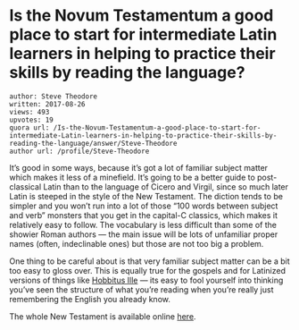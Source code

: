 # Is the Novum Testamentum a good place to start for intermediate Latin learners in helping to practice their skills by reading the language?

	author: Steve Theodore
	written: 2017-08-26
	views: 493
	upvotes: 19
	quora url: /Is-the-Novum-Testamentum-a-good-place-to-start-for-intermediate-Latin-learners-in-helping-to-practice-their-skills-by-reading-the-language/answer/Steve-Theodore
	author url: /profile/Steve-Theodore


It’s good in some ways, because it’s got a lot of familiar subject matter which makes it less of a minefield. It’s going to be a better guide to post-classical Latin than to the language of Cicero and Virgil, since so much later Latin is steeped in the style of the New Testament. The diction tends to be simpler and you won’t run into a lot of those “100 words between subject and verb” monsters that you get in the capital-C classics, which makes it relatively easy to follow. The vocabulary is less difficult than some of the showier Roman authors — the main issue will be lots of unfamiliar proper names (often, indeclinable ones) but those are not too big a problem.

One thing to be careful about is that very familiar subject matter can be a bit too easy to gloss over. This is equally true for the gospels and for Latinized versions of things like [Hobbitus Ille](http://amzn.to/2xmWOEo) — its easy to fool yourself into thinking you’ve seen the structure of what you’re reading when you’re really just remembering the English you already know.

The whole New Testament is available online [here](http://www.vatican.va/archive/bible/nova_vulgata/documents/nova-vulgata_novum-testamentum_lt.html).

